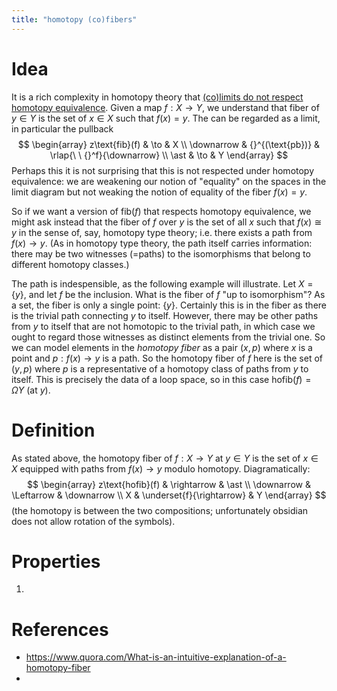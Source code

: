 ```yaml
---
title: "homotopy (co)fibers"
---
```


# Idea
It is a rich complexity in homotopy theory that [(co)limits do not respect homotopy equivalence](<notes/ntpy/Key Ideas/Homotopy theory/(co)limits do not respect homotopy equivalence.md>). Given a map $f:X\to Y$, we understand that fiber of $y\in Y$ is the set of $x\in X$ such that $f(x)=y$. The can be regarded as a limit, in particular the pullback
$$
\begin{array}
z\text{fib}(f) & \to & X \\ 
\downarrow & {}^{(\text{pb})} & \rlap{\ \ {}^f}{\downarrow} \\
\ast & \to & Y
\end{array}
$$
Perhaps this it is not surprising that this is not respected under homotopy equivalence: we are weakening our notion of "equality" on the spaces in the limit diagram but not weaking the notion of equality of the fiber $f(x)=y$. 

So if we want a version of $\text{fib}(f)$ that respects homotopy equivalence, we might ask instead that the fiber of $f$ over $y$ is the set of all $x$ such that $f(x)\cong y$ in the sense of, say, homotopy type theory; i.e. there exists a path from $f(x)\to y$. (As in homotopy type theory, the path itself carries information: there may be two witnesses (=paths) to the isomorphisms that belong to different homotopy classes.)

The path is indespensible, as the following example will illustrate. Let $X=\{y\}$, and let $f$ be the inclusion. What is the fiber of $f$ "up to isomorphism"? As a set, the fiber is only a single point: $\{y\}$. Certainly this is in the fiber as there is the trivial path connecting $y$ to itself. However, there may be other paths from $y$ to itself that are not homotopic to the trivial path, in which case we ought to regard those witnesses as distinct elements from the trivial one. So we can model elements in the _homotopy fiber_ as a pair $(x,p)$ where $x$ is a point and $p:f(x)\to y$ is a path. So the homotopy fiber of $f$ here is the set of $(y,p)$ where $p$ is a representative of a homotopy class of paths from $y$ to itself. This is precisely the data of a loop space, so in this case $\text{hofib}(f)=\Omega Y$ (at $y$).

# Definition
As stated above, the homotopy fiber of $f:X\to Y$ at $y\in Y$ is the set of $x\in X$ equipped with paths from $f(x)\to y$ modulo homotopy. Diagramatically:
$$
\begin{array}
z\text{hofib}(f) & \rightarrow & \ast \\
\downarrow & \Leftarrow & \downarrow \\
X & \underset{f}{\rightarrow} & Y
\end{array}
$$
(the homotopy is between the two compositions; unfortunately obsidian does not allow rotation of the symbols).

# Properties
1. 

# References
- https://www.quora.com/What-is-an-intuitive-explanation-of-a-homotopy-fiber
- 
